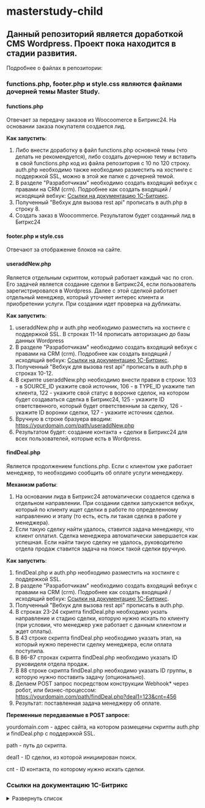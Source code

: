 # masterstudy-child

## Данный репозиторий является доработкой CMS Wordpress. Проект пока находится в стадии развития.

Подробнее о файлах в репозитории:

### functions.php, footer.php и style.css являются файлами дочерней темы Master Study.

#### functions.php 

Отвечает за передачу заказов из Woocoomerce в Битрикс24. На основании заказа покупателя создается лид. 

**Как запустить**:
1. Либо внести доработку в файл functions.php основной темы (что делать не рекомендуется), либо создать дочернюю тему и вставить в свой functions.php код из файла репозитория с 10 по 120 строку. auth.php необходимо также необходимо разместить на хостинге с поддержкой SSL, можно в этой же папке с дочерней темой.
2. В разделе "Разработчикам" необходимо создать входящий вебхук с правами на CRM (crm). Подробнее как создать входящий / исходящий вебхук: [Ссылки на документацию 1С-Битрикс](https://github.com/thnik911/masterstudy-child/blob/main/README.md#%D1%81%D1%81%D1%8B%D0%BB%D0%BA%D0%B8-%D0%BD%D0%B0-%D0%B4%D0%BE%D0%BA%D1%83%D0%BC%D0%B5%D0%BD%D1%82%D0%B0%D1%86%D0%B8%D1%8E-1%D1%81-%D0%B1%D0%B8%D1%82%D1%80%D0%B8%D0%BA%D1%81).
3. Полученный "Вебхук для вызова rest api" прописать в auth.php в строку 8.
4. Создать заказ в Woocommerce. Результатом будет созданный лид в Битркс24

#### footer.php и style.css

Отвечают за отображение блоков на сайте.

#### useraddNew.php 

Является отдельным скриптом, который работает каждый час по cron. Его задачей является создание сделки в Битрикс24, если пользователь зарегистрировался в Wordpress. Далее с этой сделкой работает отдельный менеджер, который уточняет интерес клиента и приобретении услуги. При создании идет проверка на дубликаты.

**Как запустить**:
1. useraddNew.php и auth.php необходимо разместить на хостинге с поддержкой SSL. В строках 11-14 прописать авторизацию до базы данных Wordpress
2. В разделе "Разработчикам" необходимо создать входящий вебхук с правами на CRM (crm). Подробнее как создать входящий / исходящий вебхук: [Ссылки на документацию 1С-Битрикс](https://github.com/thnik911/masterstudy-child/blob/main/README.md#%D1%81%D1%81%D1%8B%D0%BB%D0%BA%D0%B8-%D0%BD%D0%B0-%D0%B4%D0%BE%D0%BA%D1%83%D0%BC%D0%B5%D0%BD%D1%82%D0%B0%D1%86%D0%B8%D1%8E-1%D1%81-%D0%B1%D0%B8%D1%82%D1%80%D0%B8%D0%BA%D1%81).
3. Полученный "Вебхук для вызова rest api" прописать в auth.php в строках 10-12.
4. В скрипте useraddNew.php необходимо внести правки в строки: 103 - в SOURCE_ID укажите свой источник, 106 - в TYPE_ID укажите тип клиента, 122 - укажите свой статус в воронке сделок, на котором будет создаваться сделка в Битрикс24, 125 - укажите ID ответственного, который будет ответственным за сделку, 126 - укажите ID воронки сделки, 127 - укажите источник сделки.
5. Вручную в строке бразуера вводим: https://yourdomain.com/path/useraddNew.php
6. Результатом будет: создание контакта + сделки в Битрикс24 для всех пользователей, которые есть в Wordpress.

#### findDeal.php

Является продолжением functions.php. Если с клиентом уже работает менеджер, то необходимо сообщить об оплате услуги менеджеру.

**Механизм работы**:
1. На основании лида в Битрикс24 автоматически создается сделка в отдельном направлении. При создании сделки запускается вебхук, который по клиенту ищет сделки в работе по определенному направлению и этапу (то есть, есть ли такая сделка в работе у менеджера).
2. Если такую сделку найти удалось, ставится задача менеджеру, что клиент оплатил. Сделка менеджера автоматически завершается как успешная. Если найти такую сделку не удалось, руководителю отдела продаж ставится задача на поиск такой сделки вручную.

**Как запустить**:
1. findDeal.php и auth.php необходимо разместить на хостинге с поддержкой SSL.
2. В разделе "Разработчикам" необходимо создать входящий вебхук с правами на CRM (crm). Подробнее как создать входящий / исходящий вебхук: [Ссылки на документацию 1С-Битрикс](https://github.com/thnik911/leadAdd/blob/main/README.md#%D1%81%D1%81%D1%8B%D0%BB%D0%BA%D0%B8-%D0%BD%D0%B0-%D0%B4%D0%BE%D0%BA%D1%83%D0%BC%D0%B5%D0%BD%D1%82%D0%B0%D1%86%D0%B8%D1%8E-1%D1%81-%D0%B1%D0%B8%D1%82%D1%80%D0%B8%D0%BA%D1%81).
3. Полученный "Вебхук для вызова rest api" прописать в auth.php.
4. В строках 23-24 скрипта findDeal.php необходимо укзать направление и стадию сделки, которую нужно искать по клиенту (при условии, что менеджер уже работает с данным клиентом и ждет оплаты). 
5. В 43 строке скрипта findDeal.php необходимо указать этап, на который нужно перенести сделку менеджера, если оплата поступила. 
6. В 86-87 строках скрипта findDeal.php необходимо указать ID руковиделя отдела продаж.
7. В 88 строке скрипта findDeal.php необходимо указать ID группы, в которую нужно поставить задачу (опционально).
8. Делаем POST запрос посредством конструкции Webhook* через робот, или бизнес-процессом: https://yourdomain.com/path/findDeal.php?deal1=123&cnt=456
9. Результат: поставленная задача менеджеру об оплате.

**Переменные передаваемые в POST запросе:**

yourdomain.com - адрес сайта, на котором размещены скрипты auth.php и findDeal.php с поддержкой SSL.

path - путь до скрипта.

deal1 - ID сделки, из которой инициирован поиск.

cnt - ID контакта, по которому нужно искать сделки.


### Ссылки на документацию 1С-Битрикс 

<details><summary>Развернуть список</summary>

1. Действие Webhook внутри Бизнес-процесса / робота https://dev.1c-bitrix.ru/learning/course/index.php?COURSE_ID=57&LESSON_ID=8551
2. Как создать Webhook https://dev.1c-bitrix.ru/learning/course/index.php?COURSE_ID=99&LESSON_ID=8581&LESSON_PATH=8771.8583.8581

</details>
